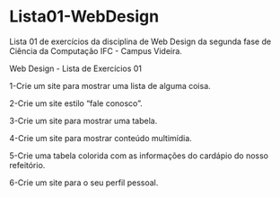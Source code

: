# Lista01-WebDesign
Lista 01 de exercícios da disciplina de Web Design da segunda fase de Ciência da Computação IFC - Campus Videira. 

Web Design - Lista de Exercícios 01

1-Crie um site para mostrar uma lista de alguma coisa.

2-Crie um site estilo “fale conosco”. 

3-Crie um site para mostrar uma tabela.

4-Crie um site para mostrar conteúdo multimídia.

5-Crie uma tabela colorida com as informações do cardápio do nosso refeitório.

6-Crie um site para o seu perfil pessoal. 
